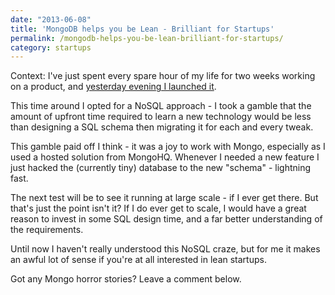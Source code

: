 ```yaml
---
date: "2013-06-08"
title: 'MongoDB helps you be Lean - Brilliant for Startups'
permalink: /mongodb-helps-you-be-lean-brilliant-for-startups/
category: startups
---
```

Context: I've just spent every spare hour of my life for two weeks working on a product, and <a href="http://secure.minutemate.co.uk/minutes-and-data-usage-alerts/" target="_blank">yesterday evening I launched it</a>.

This time around I opted for a NoSQL approach - I took a gamble that the amount of upfront time required to learn a new technology would be less than designing a SQL schema then migrating it for each and every tweak.

This gamble paid off I think - it was a joy to work with Mongo, especially as I used a hosted solution from MongoHQ. Whenever I needed a new feature I just hacked the (currently tiny) database to the new "schema" - lightning fast.

The next test will be to see it running at large scale - if I ever get there. But that's just the point isn't it? If I do ever get to scale, I would have a great reason to invest in some SQL design time, and a far better understanding of the requirements.

Until now I haven't really understood this NoSQL craze, but for me it makes an awful lot of sense if you're at all interested in lean startups.

Got any Mongo horror stories? Leave a comment below.
